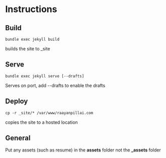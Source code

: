 # Instructions

## Build

```
bundle exec jekyll build
```

builds the site to _site


## Serve


```
bundle exec jekyll serve [--drafts]
```

Serves on port, add --drafts to enable the drafts


## Deploy

```
cp -r _site/* /var/www/raayanpillai.com
```

copies the site to a hosted location


## General

Put any assets (such as resume) in the **assets** folder not the **_assets** folder
